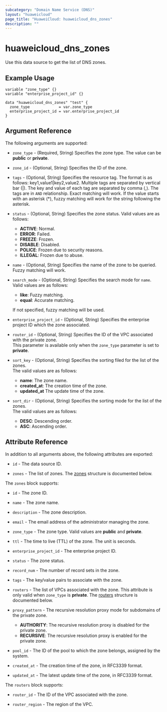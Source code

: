 ```yaml
---
subcategory: "Domain Name Service (DNS)"
layout: "huaweicloud"
page_title: "HuaweiCloud: huaweicloud_dns_zones"
description: ""
---
```


# huaweicloud_dns_zones

Use this data source to get the list of DNS zones.

## Example Usage

```hcl
variable "zone_type" {}
variable "enterprise_project_id" {}

data "huaweicloud_dns_zones" "test" {
  zone_type             = var.zone_type
  enterprise_project_id = var.enterprise_project_id
}
```

## Argument Reference

The following arguments are supported:

* `zone_type` - (Required, String) Specifies the zone type. The value can be **public** or **private**.

* `zone_id` - (Optional, String) Specifies the ID of the zone.

* `tags` - (Optional, String) Specifies the resource tag. The format is as follows: key1,value1|key2,value2.
  Multiple tags are separated by vertical bar (|). The key and value of each tag are separated by comma (,). The tags
  are in `AND` relationship. Exact matching will work. If the value starts with an asterisk (*), fuzzy matching will
  work for the string following the asterisk.

* `status` - (Optional, String) Specifies the zone status. Valid values are as follows:
  + **ACTIVE**: Normal.
  + **ERROR**: Failed.
  + **FREEZE**: Frozen.
  + **DISABLE**: Disabled.
  + **POLICE**: Frozen due to security reasons.
  + **ILLEGAL**: Frozen due to abuse.

* `name` - (Optional, String) Specifies the name of the zone to be queried. Fuzzy matching will work.

* `search_mode` - (Optional, String) Specifies the search mode for `name`. Valid values are as follows:
  + **like**: Fuzzy matching.
  + **equal**: Accurate matching.
  
  If not specified, fuzzy matching will be used.

* `enterprise_project_id` - (Optional, String) Specifies the enterprise project ID which the zone associated.

* `router_id` - (Optional, String) Specifies the ID of the VPC associated with the private zone.  
  This parameter is available only when the `zone_type` parameter is set to **private**.

* `sort_key` - (Optional, String) Specifies the sorting filed for the list of the zones.  
  The valid values are as follows:
  + **name**: The zone name.
  + **created_at**: The creation time of the zone.
  + **updated_at** The update time of the zone.

* `sort_dir` - (Optional, String) Specifies the sorting mode for the list of the zones.  
  The valid values are as follows:
  + **DESC**: Descending order.
  + **ASC**: Ascending order.

## Attribute Reference

In addition to all arguments above, the following attributes are exported:

* `id` - The data source ID.

* `zones` - The list of zones.
  The [zones](#DNSZones_Zones) structure is documented below.

<a name="DNSZones_Zones"></a>
The `zones` block supports:

* `id` - The zone ID.

* `name` - The zone name.

* `description` - The zone description.

* `email` - The email address of the administrator managing the zone.

* `zone_type` - The zone type. Valid values are **public** and **private**.

* `ttl` - The time to live (TTL) of the zone. The unit is seconds.

* `enterprise_project_id` - The enterprise project ID.

* `status` - The zone status.

* `record_num` - The number of record sets in the zone.

* `tags` - The key/value pairs to associate with the zone.

* `routers` - The list of VPCs associated with the zone. This attribute is only valid when `zone_type` is **private**.
  The [routers](#Zones_routers) structure is documented below.

* `proxy_pattern` - The recursive resolution proxy mode for subdomains of the private zone.
  + **AUTHORITY**: The recursive resolution proxy is disabled for the private zone.
  + **RECURSIVE**: The recursive resolution proxy is enabled for the private zone.

* `pool_id` - The ID of the pool to which the zone belongs, assigned by the system.

* `created_at` - The creation time of the zone, in RFC3339 format.

* `updated_at` - The latest update time of the zone, in RFC3339 format.

<a name="Zones_routers"></a>
The `routers` block supports:

* `router_id` - The ID of the VPC associated with the zone.

* `router_region` - The region of the VPC.
